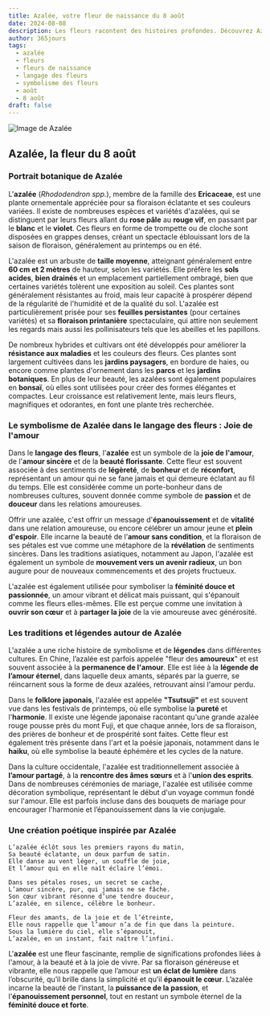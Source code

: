 ```yaml
---
title: Azalée, votre fleur de naissance du 8 août
date: 2024-08-08
description: Les fleurs racontent des histoires profondes. Découvrez Azalée, votre fleur de naissance du 8 août, ses symboles et récits fascinants. Plongez dans sa signification et son langage unique dans l'art floral.
author: 365jours
tags:
  - azalée
  - fleurs
  - fleurs de naissance
  - langage des fleurs
  - symbolisme des fleurs
  - août
  - 8 août
draft: false
---
```



![Image de Azalée](https://cdn.pixabay.com/photo/2018/05/15/03/08/azaleas-3402117_1280.jpg#center)


## Azalée, la fleur du 8 août

### Portrait botanique de Azalée

L'**azalée** (_Rhododendron spp._), membre de la famille des **Ericaceae**, est une plante ornementale appréciée pour sa floraison éclatante et ses couleurs variées. Il existe de nombreuses espèces et variétés d'azalées, qui se distinguent par leurs fleurs allant du **rose pâle** au **rouge vif**, en passant par le **blanc** et le **violet**. Ces fleurs en forme de trompette ou de cloche sont disposées en grappes denses, créant un spectacle éblouissant lors de la saison de floraison, généralement au printemps ou en été.

L'azalée est un arbuste de **taille moyenne**, atteignant généralement entre **60 cm et 2 mètres** de hauteur, selon les variétés. Elle préfère les **sols acides**, **bien drainés** et un emplacement partiellement ombragé, bien que certaines variétés tolèrent une exposition au soleil. Ces plantes sont généralement résistantes au froid, mais leur capacité à prospérer dépend de la régularité de l'humidité et de la qualité du sol. L'azalée est particulièrement prisée pour ses **feuilles persistantes** (pour certaines variétés) et sa **floraison printanière** spectaculaire, qui attire non seulement les regards mais aussi les pollinisateurs tels que les abeilles et les papillons.

De nombreux hybrides et cultivars ont été développés pour améliorer la **résistance aux maladies** et les couleurs des fleurs. Ces plantes sont largement cultivées dans les **jardins paysagers**, en bordure de haies, ou encore comme plantes d'ornement dans les **parcs** et les **jardins botaniques**. En plus de leur beauté, les azalées sont également populaires en **bonsaï**, où elles sont utilisées pour créer des formes élégantes et compactes. Leur croissance est relativement lente, mais leurs fleurs, magnifiques et odorantes, en font une plante très recherchée.

### Le symbolisme de Azalée dans le langage des fleurs : Joie de l'amour

Dans le **langage des fleurs**, l'**azalée** est un symbole de la **joie de l'amour**, de l'**amour sincère** et de la **beauté florissante**. Cette fleur est souvent associée à des sentiments de **légèreté**, de **bonheur** et de **réconfort**, représentant un amour qui ne se fane jamais et qui demeure éclatant au fil du temps. Elle est considérée comme un porte-bonheur dans de nombreuses cultures, souvent donnée comme symbole de **passion** et de **douceur** dans les relations amoureuses.

Offrir une azalée, c'est offrir un message d'**épanouissement** et de **vitalité** dans une relation amoureuse, ou encore célébrer un amour jeune et **plein d'espoir**. Elle incarne la beauté de l’**amour sans condition**, et la floraison de ses pétales est vue comme une métaphore de la **révélation** de sentiments sincères. Dans les traditions asiatiques, notamment au Japon, l'azalée est également un symbole de ****mouvement** vers un avenir radieux**, un bon augure pour de nouveaux commencements et des projets fructueux.

L'azalée est également utilisée pour symboliser la **féminité douce et passionnée**, un amour vibrant et délicat mais puissant, qui s'épanouit comme les fleurs elles-mêmes. Elle est perçue comme une invitation à **ouvrir son cœur** et à **partager la joie** de la vie amoureuse avec générosité.

### Les traditions et légendes autour de Azalée

L'azalée a une riche histoire de symbolisme et de **légendes** dans différentes cultures. En Chine, l’azalée est parfois appelée "fleur des **amoureux**" et est souvent associée à la **permanence de l'amour**. Elle est liée à la **légende de l’amour éternel**, dans laquelle deux amants, séparés par la guerre, se réincarnent sous la forme de deux azalées, retrouvant ainsi l'amour perdu.

Dans le **folklore japonais**, l'azalée est appelée **"Tsutsuji"** et est souvent vue dans les festivals de printemps, où elle symbolise la **pureté** et l'**harmonie**. Il existe une légende japonaise racontant qu'une grande azalée rouge pousse près du mont Fuji, et que chaque année, lors de sa floraison, des prières de bonheur et de prospérité sont faites. Cette fleur est également très présente dans l'art et la poésie japonais, notamment dans le **haiku**, où elle symbolise la beauté éphémère et les cycles de la nature.

Dans la culture occidentale, l'azalée est traditionnellement associée à **l’amour partagé**, à la **rencontre des âmes sœurs** et à l'**union des esprits**. Dans de nombreuses cérémonies de mariage, l'azalée est utilisée comme décoration symbolique, représentant le début d'un voyage commun fondé sur l'amour. Elle est parfois incluse dans des bouquets de mariage pour encourager l'harmonie et l’épanouissement dans la vie conjugale.

### Une création poétique inspirée par Azalée

```
L’azalée éclôt sous les premiers rayons du matin,
Sa beauté éclatante, un doux parfum de satin.
Elle danse au vent léger, un souffle de joie,
Et l’amour qui en elle naît éclaire l’émoi.

Dans ses pétales roses, un secret se cache,
L’amour sincère, pur, qui jamais ne se fâche.
Son cœur vibrant résonne d’une tendre douceur,
L’azalée, en silence, célèbre le bonheur.

Fleur des amants, de la joie et de l’étreinte,
Elle nous rappelle que l’amour n’a de fin que dans la peinture.
Sous la lumière du ciel, elle s’épanouit,
L’azalée, en un instant, fait naître l’infini.
```

L'**azalée** est une fleur fascinante, remplie de significations profondes liées à l'amour, à la beauté et à la joie de vivre. Par sa floraison généreuse et vibrante, elle nous rappelle que l’amour est **un éclat de lumière** dans l’obscurité, qu’il brille dans la simplicité et qu’il **épanouit le cœur**. L’azalée incarne la beauté de l’instant, la **puissance de la passion**, et l'**épanouissement personnel**, tout en restant un symbole éternel de la **féminité douce et forte**.



